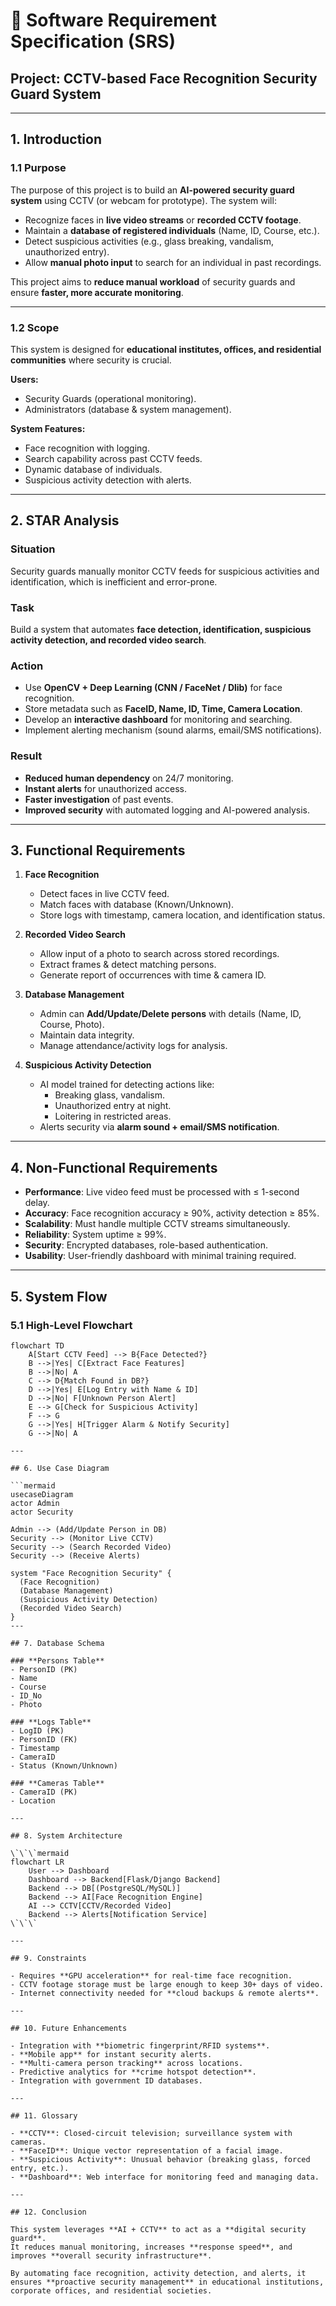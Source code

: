 

# 📄 Software Requirement Specification (SRS)
## Project: CCTV-based Face Recognition Security Guard System

---

## 1. Introduction  

### 1.1 Purpose  
The purpose of this project is to build an **AI-powered security guard system** using CCTV (or webcam for prototype). The system will:  
- Recognize faces in **live video streams** or **recorded CCTV footage**.  
- Maintain a **database of registered individuals** (Name, ID, Course, etc.).  
- Detect suspicious activities (e.g., glass breaking, vandalism, unauthorized entry).  
- Allow **manual photo input** to search for an individual in past recordings.  

This project aims to **reduce manual workload** of security guards and ensure **faster, more accurate monitoring**.  

---

### 1.2 Scope  
This system is designed for **educational institutes, offices, and residential communities** where security is crucial.  

**Users:**  
- Security Guards (operational monitoring).  
- Administrators (database & system management).  

**System Features:**  
- Face recognition with logging.  
- Search capability across past CCTV feeds.  
- Dynamic database of individuals.  
- Suspicious activity detection with alerts.  

---

## 2. STAR Analysis  

### Situation  
Security guards manually monitor CCTV feeds for suspicious activities and identification, which is inefficient and error-prone.  

### Task  
Build a system that automates **face detection, identification, suspicious activity detection, and recorded video search**.  

### Action  
- Use **OpenCV + Deep Learning (CNN / FaceNet / Dlib)** for face recognition.  
- Store metadata such as **FaceID, Name, ID, Time, Camera Location**.  
- Develop an **interactive dashboard** for monitoring and searching.  
- Implement alerting mechanism (sound alarms, email/SMS notifications).  

### Result  
- **Reduced human dependency** on 24/7 monitoring.  
- **Instant alerts** for unauthorized access.  
- **Faster investigation** of past events.  
- **Improved security** with automated logging and AI-powered analysis.  

---

## 3. Functional Requirements  

1. **Face Recognition**  
   - Detect faces in live CCTV feed.  
   - Match faces with database (Known/Unknown).  
   - Store logs with timestamp, camera location, and identification status.  

2. **Recorded Video Search**  
   - Allow input of a photo to search across stored recordings.  
   - Extract frames & detect matching persons.  
   - Generate report of occurrences with time & camera ID.  

3. **Database Management**  
   - Admin can **Add/Update/Delete persons** with details (Name, ID, Course, Photo).  
   - Maintain data integrity.  
   - Manage attendance/activity logs for analysis.  

4. **Suspicious Activity Detection**  
   - AI model trained for detecting actions like:  
     - Breaking glass, vandalism.  
     - Unauthorized entry at night.  
     - Loitering in restricted areas.  
   - Alerts security via **alarm sound + email/SMS notification**.  

---

## 4. Non-Functional Requirements  

- **Performance**: Live video feed must be processed with ≤ 1-second delay.  
- **Accuracy**: Face recognition accuracy ≥ 90%, activity detection ≥ 85%.  
- **Scalability**: Must handle multiple CCTV streams simultaneously.  
- **Reliability**: System uptime ≥ 99%.  
- **Security**: Encrypted databases, role-based authentication.  
- **Usability**: User-friendly dashboard with minimal training required.  

---

## 5. System Flow  

### 5.1 High-Level Flowchart  

```mermaid
flowchart TD
    A[Start CCTV Feed] --> B{Face Detected?}
    B -->|Yes| C[Extract Face Features]
    B -->|No| A
    C --> D{Match Found in DB?}
    D -->|Yes| E[Log Entry with Name & ID]
    D -->|No| F[Unknown Person Alert]
    E --> G[Check for Suspicious Activity]
    F --> G
    G -->|Yes| H[Trigger Alarm & Notify Security]
    G -->|No| A

---

## 6. Use Case Diagram  

```mermaid
usecaseDiagram
actor Admin
actor Security

Admin --> (Add/Update Person in DB)
Security --> (Monitor Live CCTV)
Security --> (Search Recorded Video)
Security --> (Receive Alerts)

system "Face Recognition Security" {
  (Face Recognition)
  (Database Management)
  (Suspicious Activity Detection)
  (Recorded Video Search)
}
---

## 7. Database Schema  

### **Persons Table**  
- PersonID (PK)  
- Name  
- Course  
- ID_No  
- Photo  

### **Logs Table**  
- LogID (PK)  
- PersonID (FK)  
- Timestamp  
- CameraID  
- Status (Known/Unknown)  

### **Cameras Table**  
- CameraID (PK)  
- Location  

---

## 8. System Architecture  

\`\`\`mermaid
flowchart LR
    User --> Dashboard
    Dashboard --> Backend[Flask/Django Backend]
    Backend --> DB[(PostgreSQL/MySQL)]
    Backend --> AI[Face Recognition Engine]
    AI --> CCTV[CCTV/Recorded Video]
    Backend --> Alerts[Notification Service]
\`\`\`

---

## 9. Constraints  

- Requires **GPU acceleration** for real-time face recognition.  
- CCTV footage storage must be large enough to keep 30+ days of video.  
- Internet connectivity needed for **cloud backups & remote alerts**.  

---

## 10. Future Enhancements  

- Integration with **biometric fingerprint/RFID systems**.  
- **Mobile app** for instant security alerts.  
- **Multi-camera person tracking** across locations.  
- Predictive analytics for **crime hotspot detection**.  
- Integration with government ID databases.  

---

## 11. Glossary  

- **CCTV**: Closed-circuit television; surveillance system with cameras.  
- **FaceID**: Unique vector representation of a facial image.  
- **Suspicious Activity**: Unusual behavior (breaking glass, forced entry, etc.).  
- **Dashboard**: Web interface for monitoring feed and managing data.  

---

## 12. Conclusion  

This system leverages **AI + CCTV** to act as a **digital security guard**.  
It reduces manual monitoring, increases **response speed**, and improves **overall security infrastructure**.  

By automating face recognition, activity detection, and alerts, it ensures **proactive security management** in educational institutions, corporate offices, and residential societies.  
